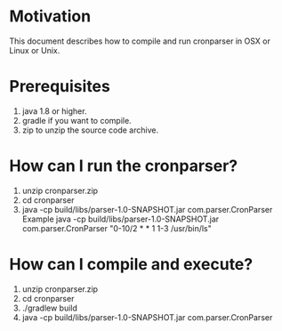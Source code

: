 # Motivation
This document describes how to compile and run cronparser in OSX or Linux or Unix. 

# Prerequisites
1. java 1.8 or higher.
2. gradle if you want to compile.
3. zip to unzip the source code archive.

# How can I run the cronparser?
1. unzip cronparser.zip
2. cd cronparser
3. java -cp build/libs/parser-1.0-SNAPSHOT.jar com.parser.CronParser <cron-config>
   Example
   java -cp build/libs/parser-1.0-SNAPSHOT.jar com.parser.CronParser "0-10/2 * * 1 1-3 /usr/bin/ls"

# How can I compile and execute?
1. unzip cronparser.zip
2. cd cronparser
3. ./gradlew build
4. java -cp build/libs/parser-1.0-SNAPSHOT.jar com.parser.CronParser <cron-config>
